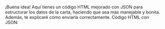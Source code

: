 ¡Buena idea! Aquí tienes un código HTML mejorado con JSON para estructurar los datos de la carta, haciendo que sea más manejable y bonita. Además, te explicaré cómo enviarla correctamente.
Código HTML con JSON:
<!DOCTYPE html>
<html lang="es">
<head>
    <meta charset="UTF-8">
    <meta name="viewport" content="width=device-width, initial-scale=1.0">
    <title>Carta para Mamá</title>
    <script>
        // Datos de la carta en formato JSON
        const cartaJSON = {
            titulo: "Para la mejor mamá del mundo 💖",
            parrafos: [
                "Mamá, no hay palabras suficientes para agradecerte todo lo que has hecho por nosotros. Eres la fuerza que nos levantó cuando más lo necesitamos, la luz que nos guió cuando el camino parecía oscuro.",
                "Gracias por tus sacrificios, por cada lucha, por cada desvelo, por cada abrazo que nos llenó de amor y esperanza. Tu amor y tu valentía nos han convertido en quienes somos hoy.",
                "No hay regalo ni palabras que puedan igualar lo que mereces, pero desde el fondo de nuestros corazones te decimos: ¡Gracias, mamá! Te amamos con toda nuestra alma. ❤️"
            ],
            enlaceEnvio: "https://tu-enlace-de-envio.com"
        };

        // Función para renderizar la carta en la página
        function cargarCarta() {
            document.getElementById("titulo").innerText = cartaJSON.titulo;
            const contenido = document.getElementById("contenido");
            cartaJSON.parrafos.forEach(parrafo => {
                let p = document.createElement("p");
                p.innerText = parrafo;
                contenido.appendChild(p);
            });

            document.getElementById("botonEnvio").href = cartaJSON.enlaceEnvio;
        }
    </script>
    <style>
        body {
            font-family: Arial, sans-serif;
            text-align: center;
            background-color: #f8e4e4;
            padding: 20px;
        }
        .carta {
            background-color: white;
            padding: 20px;
            border-radius: 10px;
            box-shadow: 2px 2px 10px rgba(0, 0, 0, 0.2);
            display: inline-block;
            max-width: 600px;
        }
        .boton {
            background-color: #ff6699;
            color: white;
            padding: 10px 20px;
            text-decoration: none;
            border-radius: 5px;
            display: inline-block;
            margin-top: 20px;
        }
    </style>
</head>
<body onload="cargarCarta()">
    <div class="carta">
        <h1 id="titulo"></h1>
        <div id="contenido"></div>
        <a class="boton" id="botonEnvio" href="#">Enviar Carta</a>
    </div>
</body>
</html>
